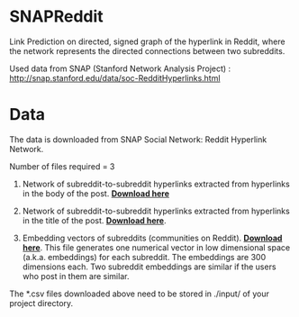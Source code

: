 # SNAPReddit
Link Prediction on directed, signed graph of the hyperlink in Reddit, where the network represents the directed connections between two subreddits. 

Used data from SNAP (Stanford Network Analysis Project) : http://snap.stanford.edu/data/soc-RedditHyperlinks.html

# Data
The data is downloaded from SNAP Social Network: Reddit Hyperlink Network.

Number of files required = 3

1) Network of subreddit-to-subreddit hyperlinks extracted from hyperlinks in the body of the post. [**Download here**](http://snap.stanford.edu/data/soc-redditHyperlinks-body.tsv)

2) Network of subreddit-to-subreddit hyperlinks extracted from hyperlinks in the title of the post. [**Download here**](http://snap.stanford.edu/data/soc-redditHyperlinks-title.tsv).

3) Embedding vectors of subreddits (communities on Reddit). [**Download here**](http://snap.stanford.edu/data/web-redditEmbeddings-subreddits.csv). This file generates one numerical vector in low dimensional space (a.k.a. embeddings) for each subreddit. The embeddings are 300 dimensions each. Two subreddit embeddings are similar if the users who post in them are similar.

The *.csv files downloaded above need to be stored in ./input/ of your project directory.
